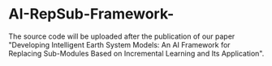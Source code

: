 # AI-RepSub-Framework-

The source code will be uploaded after the publication of our paper "Developing Intelligent Earth System Models: An AI Framework for Replacing Sub-Modules Based on Incremental Learning and Its Application".
